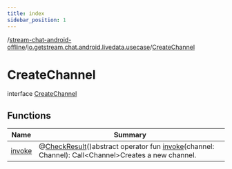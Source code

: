 ```yaml
---
title: index
sidebar_position: 1
---
```

/[stream-chat-android-offline](../../index.md)/[io.getstream.chat.android.livedata.usecase](../index.md)/[CreateChannel](index.md)  
  
  
  
# CreateChannel  
interface [CreateChannel](index.md)  
  
## Functions  
  
|  Name |  Summary | 
|---|---|
| <a name="io.getstream.chat.android.livedata.usecase/CreateChannel/invoke/#io.getstream.chat.android.client.models.Channel/PointingToDeclaration/"></a>[invoke](invoke.md)| <a name="io.getstream.chat.android.livedata.usecase/CreateChannel/invoke/#io.getstream.chat.android.client.models.Channel/PointingToDeclaration/"></a>@[CheckResult](https://developer.android.com/reference/kotlin/androidx/annotation/CheckResult.html)()abstract operator fun [invoke](invoke.md)(channel: Channel): Call&lt;Channel&gt;Creates a new channel.|

